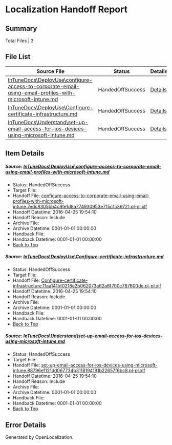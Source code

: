 # <a name='report-top'></a> Localization Handoff Report

## Summary
 Total Files | 3

## File List
 Source File | Status | Details 
 ----------- | ------ | ------- 
 [InTuneDocs\DeployUse\configure-access-to-corporate-email-using-email-profiles-with-microsoft-intune.md](https://github.com/Microsoft/IntuneDocs-pr/blob/faed06e8b44241a0f4f38092a3df4e199438bf1f/InTuneDocs/DeployUse/configure-access-to-corporate-email-using-email-profiles-with-microsoft-intune.md) | HandedOffSuccess | [Details](#e9889f23ec14afc81ab7e636ff23d5528816abdc19)
 [InTuneDocs\DeployUse\Configure-certificate-infrastructure.md](https://github.com/Microsoft/IntuneDocs-pr/blob/faed06e8b44241a0f4f38092a3df4e199438bf1f/InTuneDocs/DeployUse/Configure-certificate-infrastructure.md) | HandedOffSuccess | [Details](#23097f674425c0a9f1278741a05666a656508e6421)
 [InTuneDocs\Understand\set-up-email-access-for-ios-devices-using-microsoft-intune.md](https://github.com/Microsoft/IntuneDocs-pr/blob/679622381af5f81946b4ca0f3968fdc2f05d7b0f/InTuneDocs/Understand/set-up-email-access-for-ios-devices-using-microsoft-intune.md) | HandedOffSuccess | [Details](#b275b0ea111fd6f83400fc5e03bb8b2968deb15c1212)

## Item Details
##### <a name='e9889f23ec14afc81ab7e636ff23d5528816abdc19'></a> Source: [InTuneDocs\DeployUse\configure-access-to-corporate-email-using-email-profiles-with-microsoft-intune.md](https://github.com/Microsoft/IntuneDocs-pr/blob/faed06e8b44241a0f4f38092a3df4e199438bf1f/InTuneDocs/DeployUse/configure-access-to-corporate-email-using-email-profiles-with-microsoft-intune.md)
* Status: HandedOffSuccess
* Target File: 
* Handoff File: [configure-access-to-corporate-email-using-email-profiles-with-microsoft-intune.7edc8305bb4c8fe1d8a774930953e715c1539721.pl-pl.xlf](https://github.com/Microsoft/EM.handoff/blob/256b68d1c4504a52e48a3284ad4007c7a7ceeca1/ol-handoff/Microsoft/IntuneDocs-pr.pl-pl/master/configure-access-to-corporate-email-using-email-profiles-with-microsoft-intune.7edc8305bb4c8fe1d8a774930953e715c1539721.pl-pl.xlf)
* Handoff Datetime: 2016-04-25 19:54:10
* Handoff Reason: Include
* Archive File: 
* Archive Datetime: 0001-01-01 00:00:00
* Handback File: 
* Handback Datetime: 0001-01-01 00:00:00
* [Back to Top](#report-top)

##### <a name='23097f674425c0a9f1278741a05666a656508e6421'></a> Source: [InTuneDocs\DeployUse\Configure-certificate-infrastructure.md](https://github.com/Microsoft/IntuneDocs-pr/blob/faed06e8b44241a0f4f38092a3df4e199438bf1f/InTuneDocs/DeployUse/Configure-certificate-infrastructure.md)
* Status: HandedOffSuccess
* Target File: 
* Handoff File: [Configure-certificate-infrastructure.11aa141bf0218e2b062073a62a6f700c787600de.pl-pl.xlf](https://github.com/Microsoft/EM.handoff/blob/256b68d1c4504a52e48a3284ad4007c7a7ceeca1/ol-handoff/Microsoft/IntuneDocs-pr.pl-pl/master/Configure-certificate-infrastructure.11aa141bf0218e2b062073a62a6f700c787600de.pl-pl.xlf)
* Handoff Datetime: 2016-04-25 19:54:10
* Handoff Reason: Include
* Archive File: 
* Archive Datetime: 0001-01-01 00:00:00
* Handback File: 
* Handback Datetime: 0001-01-01 00:00:00
* [Back to Top](#report-top)

##### <a name='b275b0ea111fd6f83400fc5e03bb8b2968deb15c1212'></a> Source: [InTuneDocs\Understand\set-up-email-access-for-ios-devices-using-microsoft-intune.md](https://github.com/Microsoft/IntuneDocs-pr/blob/679622381af5f81946b4ca0f3968fdc2f05d7b0f/InTuneDocs/Understand/set-up-email-access-for-ios-devices-using-microsoft-intune.md)
* Status: HandedOffSuccess
* Target File: 
* Handoff File: [set-up-email-access-for-ios-devices-using-microsoft-intune.88796ef121dd067734b3118194191b22657f6bc8.pl-pl.xlf](https://github.com/Microsoft/EM.handoff/blob/256b68d1c4504a52e48a3284ad4007c7a7ceeca1/ol-handoff/Microsoft/IntuneDocs-pr.pl-pl/master/set-up-email-access-for-ios-devices-using-microsoft-intune.88796ef121dd067734b3118194191b22657f6bc8.pl-pl.xlf)
* Handoff Datetime: 2016-04-25 19:54:10
* Handoff Reason: Include
* Archive File: 
* Archive Datetime: 0001-01-01 00:00:00
* Handback File: 
* Handback Datetime: 0001-01-01 00:00:00
* [Back to Top](#report-top)


## Error Details

Generated by OpenLocalization.
